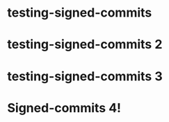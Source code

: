 # testing-signed-commits

# testing-signed-commits 2

# testing-signed-commits 3

# Signed-commits 4!
